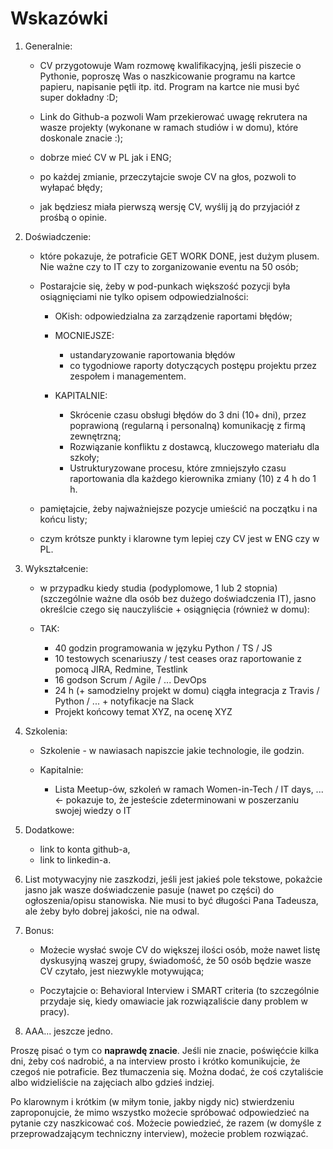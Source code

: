 # Wskazówki

1. Generalnie:

   - CV przygotowuje Wam rozmowę kwalifikacyjną, jeśli piszecie o Pythonie, poproszę Was o naszkicowanie programu na kartce papieru, napisanie pętli itp. itd. Program na kartce nie musi być super dokładny :D;

   - Link do Github-a pozwoli Wam przekierować uwagę rekrutera na wasze projekty (wykonane w ramach studiów i w domu), które doskonale znacie :);

   - dobrze mieć CV w PL jak i ENG;

   - po każdej zmianie, przeczytajcie swoje CV na głos, pozwoli to wyłapać błędy;

   - jak będziesz miała pierwszą wersję CV, wyślij ją do przyjaciół z prośbą o opinie.

2. Doświadczenie:

   - które pokazuje, że potraficie GET WORK DONE, jest dużym plusem. Nie ważne czy to IT czy to zorganizowanie eventu na 50 osób;

   - Postarajcie się, żeby w pod-punkach większość pozycji była osiągnięciami nie tylko opisem odpowiedzialności:

     - OKish: odpowiedzialna za zarządzenie raportami błędów;

     - MOCNIEJSZE:
       - ustandaryzowanie raportowania błędów
       - co tygodniowe raporty dotyczących postępu projektu przez zespołem i managementem.

     - KAPITALNIE:
       - Skrócenie czasu obsługi błędów do 3 dni (10+ dni), przez poprawioną (regularną i personalną) komunikację z firmą zewnętrzną;
       - Rozwiązanie konfliktu z dostawcą, kluczowego materiału dla szkoły;
       - Ustrukturyzowane procesu, które zmniejszyło czasu raportowania dla każdego kierownika zmiany (10) z 4 h do 1 h.

   - pamiętajcie, żeby najważniejsze pozycje umieścić na początku i na końcu listy;

   - czym krótsze punkty i klarowne tym lepiej czy CV jest w ENG czy w PL.

3. Wykształcenie:

   - w przypadku kiedy studia (podyplomowe, 1 lub 2 stopnia) (szczególnie ważne dla osób bez dużego doświadczenia IT), jasno określcie czego się nauczyliście + osiągnięcia (również w domu):

    - TAK:

      - 40 godzin programowania w języku Python / TS / JS
      - 10 testowych scenariuszy / test ceases oraz raportowanie z pomocą JIRA, Redmine, Testlink
      - 16 godson Scrum / Agile / ... DevOps
      - 24 h (+ samodzielny projekt w domu) ciągła integracja z Travis / Python / ... + notyfikacje na Slack
      - Projekt końcowy temat XYZ, na ocenę XYZ

4. Szkolenia:

   - Szkolenie - w nawiasach napiszcie jakie technologie, ile godzin.

   - Kapitalnie:

     - Lista Meetup-ów, szkoleń w ramach Women-in-Tech / IT days, ... <- pokazuje to, że jesteście zdeterminowani w poszerzaniu swojej wiedzy o IT

5. Dodatkowe:

   - link to konta github-a,
   - link to linkedin-a.

6. List motywacyjny nie zaszkodzi, jeśli jest jakieś pole tekstowe, pokażcie jasno jak wasze doświadczenie pasuje (nawet po części) do ogłoszenia/opisu stanowiska. Nie musi to być długości Pana Tadeusza, ale żeby było dobrej jakości, nie na odwal.

7. Bonus:

   - Możecie wysłać swoje CV do większej ilości osób, może nawet listę dyskusyjną waszej grupy, świadomość, że 50 osób będzie wasze CV czytało, jest niezwykle motywująca;

   - Poczytajcie o: Behavioral Interview i SMART criteria (to szczególnie przydaje się, kiedy omawiacie jak rozwiązaliście dany problem w pracy).

8. AAA... jeszcze jedno.

Proszę pisać o tym co **naprawdę znacie**. Jeśli nie znacie, poświęćcie kilka dni, żeby coś nadrobić, a na interview prosto i krótko komunikujcie, że czegoś nie potraficie. Bez tłumaczenia się. Można dodać, że coś czytaliście albo widzieliście na zajęciach albo gdzieś indziej.

Po klarownym i krótkim (w miłym tonie, jakby nigdy nic) stwierdzeniu zaproponujcie, że mimo wszystko możecie spróbować odpowiedzieć na pytanie czy naszkicować coś. Możecie powiedzieć, że razem (w domyśle z przeprowadzającym techniczny interview), możecie problem rozwiązać.
